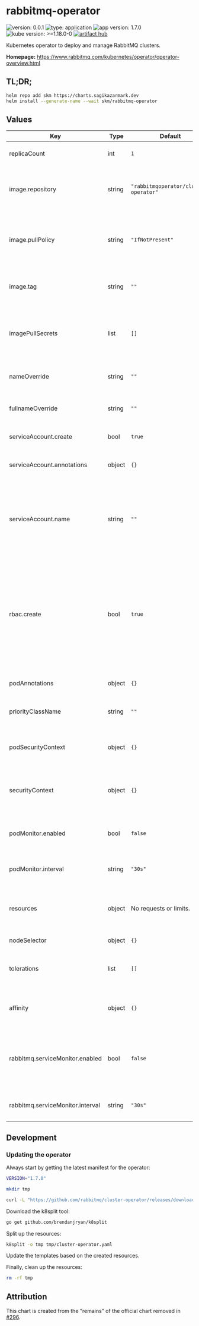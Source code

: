 # rabbitmq-operator

![version: 0.0.1](https://img.shields.io/badge/version-0.0.1-informational?style=flat-square) ![type: application](https://img.shields.io/badge/type-application-informational?style=flat-square) ![app version: 1.7.0](https://img.shields.io/badge/app%20version-1.7.0-informational?style=flat-square) ![kube version: >=1.18.0-0](https://img.shields.io/badge/kube%20version->=1.18.0--0-informational?style=flat-square) [![artifact hub](https://img.shields.io/badge/artifact%20hub-rabbitmq--operator-informational?style=flat-square)](https://artifacthub.io/packages/helm/sagikazarmark/rabbitmq-operator)

Kubernetes operator to deploy and manage RabbitMQ clusters.

**Homepage:** <https://www.rabbitmq.com/kubernetes/operator/operator-overview.html>

## TL;DR;

```bash
helm repo add skm https://charts.sagikazarmark.dev
helm install --generate-name --wait skm/rabbitmq-operator
```

## Values

| Key | Type | Default | Description |
|-----|------|---------|-------------|
| replicaCount | int | `1` | Number of replicas (pods) to launch. |
| image.repository | string | `"rabbitmqoperator/cluster-operator"` | Name of the image repository to pull the container image from. |
| image.pullPolicy | string | `"IfNotPresent"` | [Image pull policy](https://kubernetes.io/docs/concepts/containers/images/#updating-images) for updating already existing images on a node. |
| image.tag | string | `""` | Image tag override for the default value (chart appVersion). |
| imagePullSecrets | list | `[]` | Reference to one or more secrets to be used when [pulling images](https://kubernetes.io/docs/tasks/configure-pod-container/pull-image-private-registry/#create-a-pod-that-uses-your-secret) (from private registries). |
| nameOverride | string | `""` | A name in place of the chart name for `app:` labels. |
| fullnameOverride | string | `""` | A name to substitute for the full names of resources. |
| serviceAccount.create | bool | `true` | Enable service account creation. |
| serviceAccount.annotations | object | `{}` | Annotations to be added to the service account. |
| serviceAccount.name | string | `""` | The name of the service account to use. If not set and create is true, a name is generated using the fullname template. |
| rbac.create | bool | `true` | Enable the creation of RBAC resources. If disabled, the operator (ie. the person installing the chart) is responsible for creating the necessary resources based on the templates. |
| podAnnotations | object | `{}` | Annotations to be added to pods. |
| priorityClassName | string | `""` | Specify a priority class name to set [pod priority](https://kubernetes.io/docs/concepts/scheduling-eviction/pod-priority-preemption/#pod-priority). |
| podSecurityContext | object | `{}` | Pod [security context](https://kubernetes.io/docs/tasks/configure-pod-container/security-context/#set-the-security-context-for-a-pod). See the [API reference](https://kubernetes.io/docs/reference/kubernetes-api/workload-resources/pod-v1/#security-context) for details. |
| securityContext | object | `{}` | Container [security context](https://kubernetes.io/docs/tasks/configure-pod-container/security-context/#set-the-security-context-for-a-container). See the [API reference](https://kubernetes.io/docs/reference/kubernetes-api/workload-resources/pod-v1/#security-context-1) for details. |
| podMonitor.enabled | bool | `false` | Enable Prometheus PodMonitor to monitor the operator. |
| podMonitor.interval | string | `"30s"` | Interval at which metrics should be scraped. |
| resources | object | No requests or limits. | Container resource [requests and limits](https://kubernetes.io/docs/concepts/configuration/manage-resources-containers/). See the [API reference](https://kubernetes.io/docs/reference/kubernetes-api/workload-resources/pod-v1/#resources) for details. |
| nodeSelector | object | `{}` | [Node selector](https://kubernetes.io/docs/concepts/scheduling-eviction/assign-pod-node/#nodeselector) configuration. |
| tolerations | list | `[]` | [Tolerations](https://kubernetes.io/docs/concepts/scheduling-eviction/taint-and-toleration/) for node taints. See the [API reference](https://kubernetes.io/docs/reference/kubernetes-api/workload-resources/pod-v1/#scheduling) for details. |
| affinity | object | `{}` | [Affinity](https://kubernetes.io/docs/concepts/scheduling-eviction/assign-pod-node/#affinity-and-anti-affinity) configuration. See the [API reference](https://kubernetes.io/docs/reference/kubernetes-api/workload-resources/pod-v1/#scheduling) for details. |
| rabbitmq.serviceMonitor.enabled | bool | `false` | Enable Prometheus ServiceMonitor to monitor RabbitMQ clusters created by the operator. |
| rabbitmq.serviceMonitor.interval | string | `"30s"` | Interval at which metrics should be scraped. |

## Development

### Updating the operator

Always start by getting the latest manifest for the operator:

```bash
VERSION="1.7.0"

mkdir tmp

curl -L "https://github.com/rabbitmq/cluster-operator/releases/download/v${VERSION}/cluster-operator.yml" > tmp/cluster-operator.yaml
```

Download the k8split tool:

```bash
go get github.com/brendanjryan/k8split
```

Split up the resources:

```bash
k8split -o tmp tmp/cluster-operator.yaml
```

Update the templates based on the created resources.

Finally, clean up the resources:

```bash
rm -rf tmp
```

## Attribution

This chart is created from the "remains" of the official chart removed in [#296](https://github.com/rabbitmq/cluster-operator/pull/296).
